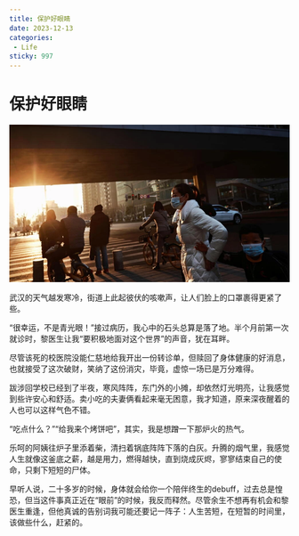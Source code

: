 ```yaml
---
title: 保护好眼睛
date: 2023-12-13
categories:
 - Life
sticky: 997
---
```



# 保护好眼睛

![mmexport1708252365937](./assets/night.png)

武汉的天气越发寒冷，街道上此起彼伏的咳嗽声，让人们脸上的口罩裹得更紧了些。

 “很幸运，不是青光眼！”接过病历，我心中的石头总算是落了地。半个月前第一次就诊时，黎医生让我“要积极地面对这个世界”的声音，犹在耳畔。

尽管该死的校医院没能仁慈地给我开出一份转诊单，但赎回了身体健康的好消息，也就接受了这次破财，笑纳了这份消灾，毕竟，虚惊一场已是万分难得。 

跋涉回学校已经到了半夜，寒风阵阵，东门外的小摊，却依然灯光明亮，让我感觉到些许安心和舒适。卖小吃的夫妻俩看起来毫无困意，我才知道，原来深夜醒着的人也可以这样气色不错。

“吃点什么？”“给我来个烤饼吧”，其实，我是想蹭一下那炉火的热气。 

乐呵的阿姨往炉子里添着柴，清扫着锅底阵阵下落的白灰。升腾的烟气里，我感觉人生就像这釜底之薪，越是用力，燃得越快，直到烧成灰烬，寥寥结束自己的使命，只剩下短短的尸体。 

早听人说，二十多岁的时候，身体就会给你一个陪伴终生的debuff，过去总是惶恐，但当这件事真正近在“眼前”的时候，我反而释然。尽管余生不想再有机会和黎医生重逢，但他真诚的告别词我可能还要记一阵子：人生苦短，在短暂的时间里，该做些什么，赶紧的。

